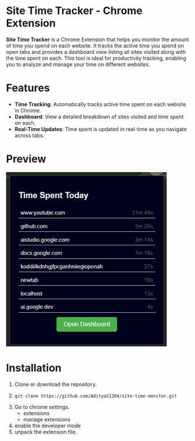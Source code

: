 # Site Time Tracker - Chrome Extension

**Site Time Tracker** is a Chrome Extension that helps you monitor the amount of time you spend on each website. It tracks the active time you spend on open tabs and provides a dashboard view listing all sites visited along with the time spent on each. This tool is ideal for productivity tracking, enabling you to analyze and manage your time on different websites.

# Features

- **Time Tracking**: Automatically tracks active time spent on each website in Chrome.
- **Dashboard**: View a detailed breakdown of sites visited and time spent on each.
- **Real-Time Updates**: Time spent is updated in real-time as you navigate across tabs.

# Preview
![extension Screenshot](screenshot.png)
# Installation

1. Clone or download the repository.
2. ```
   git clone https://github.com/AdityaS1204/site-time-monitor.git
3. Go to chrome settings.
   - extensions
   - manage extensions
4. enable the developer mode
5. unpack the extension file.
